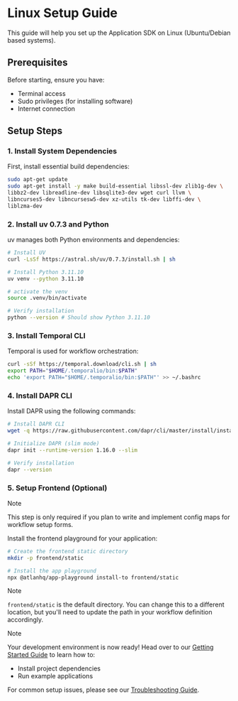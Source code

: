 # Linux Setup Guide

This guide will help you set up the Application SDK on Linux (Ubuntu/Debian based systems).

## Prerequisites

Before starting, ensure you have:
  - Terminal access
  - Sudo privileges (for installing software)
  - Internet connection

## Setup Steps

### 1. Install System Dependencies

First, install essential build dependencies:

```bash
sudo apt-get update
sudo apt-get install -y make build-essential libssl-dev zlib1g-dev \
libbz2-dev libreadline-dev libsqlite3-dev wget curl llvm \
libncurses5-dev libncursesw5-dev xz-utils tk-dev libffi-dev \
liblzma-dev
```

### 2. Install uv 0.7.3 and Python

uv manages both Python environments and dependencies:

```bash
# Install UV
curl -LsSf https://astral.sh/uv/0.7.3/install.sh | sh

# Install Python 3.11.10
uv venv --python 3.11.10

# activate the venv
source .venv/bin/activate

# Verify installation
python --version # Should show Python 3.11.10
```

### 3. Install Temporal CLI

Temporal is used for workflow orchestration:

```bash
curl -sSf https://temporal.download/cli.sh | sh
export PATH="$HOME/.temporalio/bin:$PATH"
echo 'export PATH="$HOME/.temporalio/bin:$PATH"' >> ~/.bashrc
```

### 4. Install DAPR CLI

Install DAPR using the following commands:

```bash
# Install DAPR CLI
wget -q https://raw.githubusercontent.com/dapr/cli/master/install/install.sh -O - | /bin/bash -s 1.16.0

# Initialize DAPR (slim mode)
dapr init --runtime-version 1.16.0 --slim

# Verify installation
dapr --version
```

### 5. Setup Frontend (Optional)

> [!NOTE]
> This step is only required if you plan to write and implement config maps for workflow setup forms.

Install the frontend playground for your application:

```bash
# Create the frontend static directory
mkdir -p frontend/static

# Install the app playground
npx @atlanhq/app-playground install-to frontend/static
```

> [!NOTE]
> `frontend/static` is the default directory. You can change this to a different location, but you'll need to update the path in your workflow definition accordingly.

> [!NOTE]
> Your development environment is now ready! Head over to our [Getting Started Guide](../guides/getting-started.md) to learn how to:
> - Install project dependencies
> - Run example applications

For common setup issues, please see our [Troubleshooting Guide](https://github.com/atlanhq/application-sdk/blob/main/docs/docs/setup/troubleshooting.md).